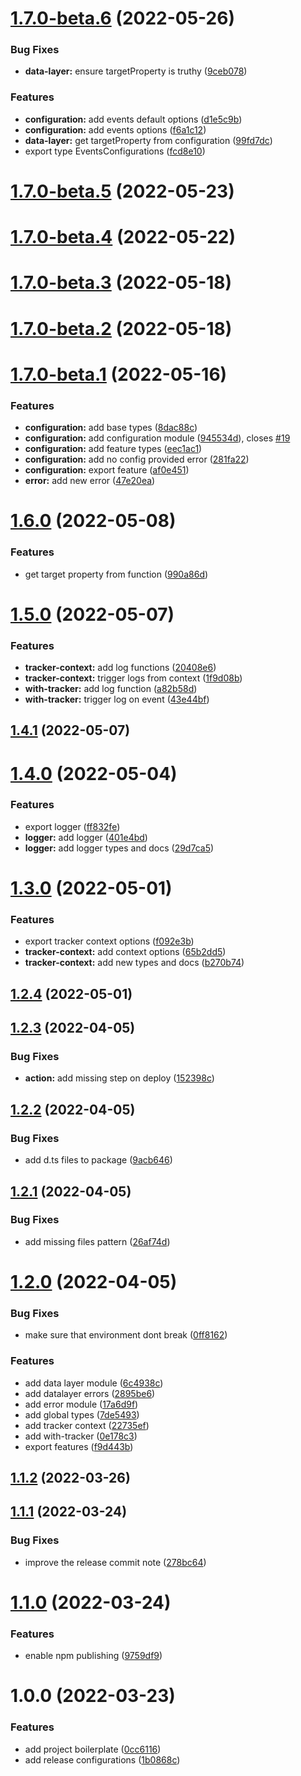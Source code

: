 # [1.7.0-beta.6](https://github.com/emkis/gtm-event-tracker/compare/v1.7.0-beta.5...v1.7.0-beta.6) (2022-05-26)


### Bug Fixes

* **data-layer:** ensure targetProperty is truthy ([9ceb078](https://github.com/emkis/gtm-event-tracker/commit/9ceb0782372d748cf1a234d66c921723ec54c8c0))


### Features

* **configuration:** add events default options ([d1e5c9b](https://github.com/emkis/gtm-event-tracker/commit/d1e5c9b157ff6fc2521efa41538223358af8dfd7))
* **configuration:** add events options ([f6a1c12](https://github.com/emkis/gtm-event-tracker/commit/f6a1c12ba0bbd3bde940c6ee75daf673b0a5773f))
* **data-layer:** get targetProperty from configuration ([99fd7dc](https://github.com/emkis/gtm-event-tracker/commit/99fd7dcb643e16cdcfdc9d5e19cf005a655b5735))
* export type EventsConfigurations ([fcd8e10](https://github.com/emkis/gtm-event-tracker/commit/fcd8e10bbea0efa0591dba2aefb01e5cd7839cb0))

# [1.7.0-beta.5](https://github.com/emkis/gtm-event-tracker/compare/v1.7.0-beta.4...v1.7.0-beta.5) (2022-05-23)

# [1.7.0-beta.4](https://github.com/emkis/gtm-event-tracker/compare/v1.7.0-beta.3...v1.7.0-beta.4) (2022-05-22)

# [1.7.0-beta.3](https://github.com/emkis/gtm-event-tracker/compare/v1.7.0-beta.2...v1.7.0-beta.3) (2022-05-18)

# [1.7.0-beta.2](https://github.com/emkis/gtm-event-tracker/compare/v1.7.0-beta.1...v1.7.0-beta.2) (2022-05-18)

# [1.7.0-beta.1](https://github.com/emkis/gtm-event-tracker/compare/v1.6.0...v1.7.0-beta.1) (2022-05-16)

### Features

- **configuration:** add base types ([8dac88c](https://github.com/emkis/gtm-event-tracker/commit/8dac88cf841ff728dc876f7a6c65ac313e136dcc))
- **configuration:** add configuration module ([945534d](https://github.com/emkis/gtm-event-tracker/commit/945534d85d0c312277ade33f9c53845f3831f287)), closes [#19](https://github.com/emkis/gtm-event-tracker/issues/19)
- **configuration:** add feature types ([eec1ac1](https://github.com/emkis/gtm-event-tracker/commit/eec1ac1c2d0b175dd3b478fb9f3bdbae57eb6839))
- **configuration:** add no config provided error ([281fa22](https://github.com/emkis/gtm-event-tracker/commit/281fa220cb7860b021e47fead72a1a3b41965a21))
- **configuration:** export feature ([af0e451](https://github.com/emkis/gtm-event-tracker/commit/af0e451b0f29e6437a917b3ce1b112db2c02f89d))
- **error:** add new error ([47e20ea](https://github.com/emkis/gtm-event-tracker/commit/47e20ea7d07962717678de54bac57277cb547ba0))

# [1.6.0](https://github.com/emkis/gtm-event-tracker/compare/v1.5.0...v1.6.0) (2022-05-08)

### Features

- get target property from function ([990a86d](https://github.com/emkis/gtm-event-tracker/commit/990a86d36eb9317ee895a9f52ffe27f4adbe49a3))

# [1.5.0](https://github.com/emkis/gtm-event-tracker/compare/v1.4.1...v1.5.0) (2022-05-07)

### Features

- **tracker-context:** add log functions ([20408e6](https://github.com/emkis/gtm-event-tracker/commit/20408e6be1acaef92bd0afe80246fd0626e4c1c4))
- **tracker-context:** trigger logs from context ([1f9d08b](https://github.com/emkis/gtm-event-tracker/commit/1f9d08b19058ce0529c298de0a1f7c2a78fcf09c))
- **with-tracker:** add log function ([a82b58d](https://github.com/emkis/gtm-event-tracker/commit/a82b58dd1d00d399a5bdd6b9d124424e1549c0d8))
- **with-tracker:** trigger log on event ([43e44bf](https://github.com/emkis/gtm-event-tracker/commit/43e44bf8258ca1c2b62f903d90a9301b8fcb9f52))

## [1.4.1](https://github.com/emkis/gtm-event-tracker/compare/v1.4.0...v1.4.1) (2022-05-07)

# [1.4.0](https://github.com/emkis/gtm-event-tracker/compare/v1.3.0...v1.4.0) (2022-05-04)

### Features

- export logger ([ff832fe](https://github.com/emkis/gtm-event-tracker/commit/ff832fe13a3a6fbe2771453aa6a1679b35e5011c))
- **logger:** add logger ([401e4bd](https://github.com/emkis/gtm-event-tracker/commit/401e4bd347b6acba0cf5fb67f99e64573c9d6299))
- **logger:** add logger types and docs ([29d7ca5](https://github.com/emkis/gtm-event-tracker/commit/29d7ca50a4378d70796fd63f487817e22767a030))

# [1.3.0](https://github.com/emkis/gtm-event-tracker/compare/v1.2.4...v1.3.0) (2022-05-01)

### Features

- export tracker context options ([f092e3b](https://github.com/emkis/gtm-event-tracker/commit/f092e3bab0fce0c6e9fbe6e4c18cf9cbb08ab53e))
- **tracker-context:** add context options ([65b2dd5](https://github.com/emkis/gtm-event-tracker/commit/65b2dd5519ef2a767db1618d3b9e122dd91e42bf))
- **tracker-context:** add new types and docs ([b270b74](https://github.com/emkis/gtm-event-tracker/commit/b270b74d2d798f1dd01bd0d5e3974180c4c1d25f))

## [1.2.4](https://github.com/emkis/gtm-event-tracker/compare/v1.2.3...v1.2.4) (2022-05-01)

## [1.2.3](https://github.com/emkis/gtm-event-tracker/compare/v1.2.2...v1.2.3) (2022-04-05)

### Bug Fixes

- **action:** add missing step on deploy ([152398c](https://github.com/emkis/gtm-event-tracker/commit/152398c4d62fe4661b6fa11106411bb343e0a16f))

## [1.2.2](https://github.com/emkis/gtm-event-tracker/compare/v1.2.1...v1.2.2) (2022-04-05)

### Bug Fixes

- add d.ts files to package ([9acb646](https://github.com/emkis/gtm-event-tracker/commit/9acb646d64dbccde1dda566028e6a0d3f8076c3d))

## [1.2.1](https://github.com/emkis/gtm-event-tracker/compare/v1.2.0...v1.2.1) (2022-04-05)

### Bug Fixes

- add missing files pattern ([26af74d](https://github.com/emkis/gtm-event-tracker/commit/26af74df06c5cccae75d8ba511b63f5b735fc240))

# [1.2.0](https://github.com/emkis/gtm-event-tracker/compare/v1.1.2...v1.2.0) (2022-04-05)

### Bug Fixes

- make sure that environment dont break ([0ff8162](https://github.com/emkis/gtm-event-tracker/commit/0ff81628782f6bef9d22f53cab23f0eaf8514f55))

### Features

- add data layer module ([6c4938c](https://github.com/emkis/gtm-event-tracker/commit/6c4938c6c9f6782cdc854ae70f59929f15b1c41d))
- add datalayer errors ([2895be6](https://github.com/emkis/gtm-event-tracker/commit/2895be68712185652c38229be804b81b166dc331))
- add error module ([17a6d9f](https://github.com/emkis/gtm-event-tracker/commit/17a6d9f04ce6841340e653acd8ffb09c1c638580))
- add global types ([7de5493](https://github.com/emkis/gtm-event-tracker/commit/7de549383f92ad4bc9185998e3d372fb494280a4))
- add tracker context ([22735ef](https://github.com/emkis/gtm-event-tracker/commit/22735ef1b7922ccc073a5853eaecd3503273e517))
- add with-tracker ([0e178c3](https://github.com/emkis/gtm-event-tracker/commit/0e178c334b7f36df82ab628d5adce0159626bb47))
- export features ([f9d443b](https://github.com/emkis/gtm-event-tracker/commit/f9d443b75b28780d5e122ed0ae9ccc73318feab7))

## [1.1.2](https://github.com/emkis/gtm-event-tracker/compare/v1.1.1...v1.1.2) (2022-03-26)

## [1.1.1](https://github.com/emkis/gtm-event-tracker/compare/v1.1.0...v1.1.1) (2022-03-24)

### Bug Fixes

- improve the release commit note ([278bc64](https://github.com/emkis/gtm-event-tracker/commit/278bc64c1a1aba5018f84fa04356326a05cd27d1))

# [1.1.0](https://github.com/emkis/gtm-event-tracker/compare/v1.0.0...v1.1.0) (2022-03-24)

### Features

- enable npm publishing ([9759df9](https://github.com/emkis/gtm-event-tracker/commit/9759df91b82927954116a560115833706fa9e1ac))

# 1.0.0 (2022-03-23)

### Features

- add project boilerplate ([0cc6116](https://github.com/emkis/gtm-event-tracker/commit/0cc611627d39a256d07ba44adc400564e7561e68))
- add release configurations ([1b0868c](https://github.com/emkis/gtm-event-tracker/commit/1b0868ce9e24bc97e5366bddd110f29318826f42))
